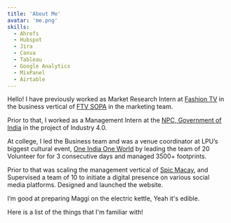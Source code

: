 ```yaml
---
title: 'About Me'
avatar: 'me.png'
skills:
  - Ahrefs
  - Hubspot
  - Jira
  - Canva
  - Tableau
  - Google Analytics
  - MixPanel
  - Airtable
---
```


Hello! I have previously worked as Market Research Intern at [Fashion TV](https://www.fashiontv.com/) in the business vertical of [FTV SOPA](http://ftvschoolofperformingarts.in/) in the marketing team.

Prior to that, I worked as a Management Intern at the [NPC, Government of India](https://www.npcindia.gov.in/) in the project of Industry 4.0.

At college, I led the Business team and was a venue coordinator at LPU’s biggest cultural event, [One India One World](https://happenings.lpu.in/results-of-one-india-one-world-2019/) by leading the team of 20 Volunteer for for 3 consecutive days and managed 3500+ footprints.

Prior to that was scaling the management vertical of [Spic Macay](https://spicmacaylpu.wixsite.com/website), and Supervised a team of 10 to initiate a digital presence on various social media platforms. Designed and launched the website.

I’m good at preparing Maggi on the electric kettle, Yeah it's edible.

Here is a list of the things that I'm familiar with!
